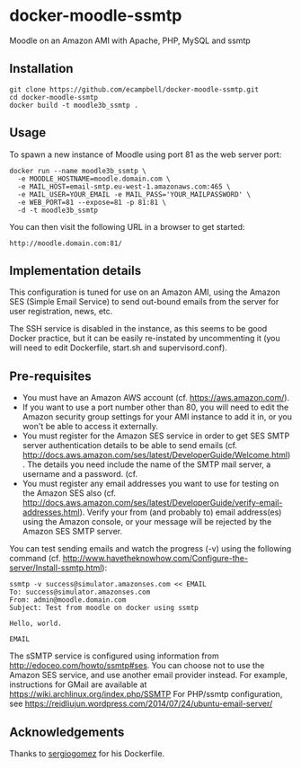 docker-moodle-ssmtp
===================

Moodle on an Amazon AMI with Apache, PHP, MySQL and ssmtp

## Installation

```
git clone https://github.com/ecampbell/docker-moodle-ssmtp.git
cd docker-moodle-ssmtp
docker build -t moodle3b_ssmtp .
```

## Usage

To spawn a new instance of Moodle using port 81 as the web server port:

```
docker run --name moodle3b_ssmtp \
  -e MOODLE_HOSTNAME=moodle.domain.com \
  -e MAIL_HOST=email-smtp.eu-west-1.amazonaws.com:465 \
  -e MAIL_USER=YOUR_EMAIL -e MAIL_PASS='YOUR_MAILPASSWORD' \
  -e WEB_PORT=81 --expose=81 -p 81:81 \
  -d -t moodle3b_ssmtp
```

You can then visit the following URL in a browser to get started:

```
http://moodle.domain.com:81/
```

## Implementation details

This configuration is tuned for use on an Amazon AMI, using the Amazon SES (Simple Email Service)
to send out-bound emails from the server for user registration, news, etc.

The SSH service is disabled in the instance, as this seems to be good Docker practice, 
but it can be easily re-instated by uncommenting it
(you will need to edit Dockerfile, start.sh and supervisord.conf).

## Pre-requisites

* You must have an Amazon AWS account (cf. https://aws.amazon.com/).
* If you want to use a port number other than 80, you will need to edit the Amazon security group
settings for your AMI instance to add it in,
or you won't be able to access it externally.
* You must register for the Amazon SES service in order to get 
SES SMTP server authentication details to be able to send emails
(cf. http://docs.aws.amazon.com/ses/latest/DeveloperGuide/Welcome.html).
The details you need include the name of the SMTP mail server, a username and a password.
(cf. 
* You must register any email addresses you want to use for testing on the Amazon SES also
(cf. http://docs.aws.amazon.com/ses/latest/DeveloperGuide/verify-email-addresses.html).
Verify your from (and probably to) email address(es) using the Amazon console, 
or your message will be rejected by the Amazon SES SMTP server.

You can test sending emails and watch the progress (-v) using the following command
(cf. http://www.havetheknowhow.com/Configure-the-server/Install-ssmtp.html):

```
ssmtp -v success@simulator.amazonses.com << EMAIL
To: success@simulator.amazonses.com
From: admin@moodle.domain.com
Subject: Test from moodle on docker using ssmtp

Hello, world.

EMAIL
```

The sSMTP service is configured using information from http://edoceo.com/howto/ssmtp#ses.
You can choose not to use the Amazon SES service, and use another email provider instead. 
For example, instructions for GMail are available at https://wiki.archlinux.org/index.php/SSMTP
For PHP/ssmtp configuration, see https://reidliujun.wordpress.com/2014/07/24/ubuntu-email-server/

## Acknowledgements

Thanks to [sergiogomez](https://github.com/sergiogomez) for his Dockerfile.